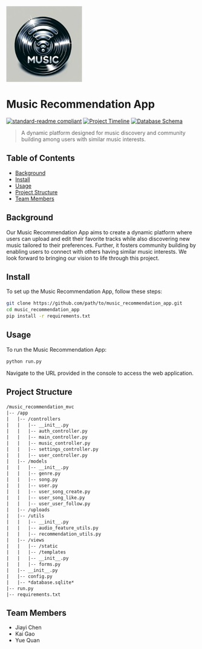 <img src="app/views/static/img/logo.png" alt="Music Recommendation App Logo" width="200" height="200"/>

# Music Recommendation App

[![standard-readme compliant](https://img.shields.io/badge/readme%20style-standard-brightgreen.svg?style=flat-square)](https://github.com/RichardLitt/standard-readme)
[![Project Timeline](https://img.shields.io/badge/project_timeline-latest-green)](https://github.com/yale-cpsc-419-fa23/project-group-6/blob/main/PROJECT_TIMELINE.md)
[![Database Schema](https://img.shields.io/badge/database_schema-latest-green)](https://github.com/yale-cpsc-419-fa23/project-group-6/blob/main/DATABASE_SCHEMA.md)

> A dynamic platform designed for music discovery and community building among users with similar music interests.

## Table of Contents

- [Background](#background)
- [Install](#install)
- [Usage](#usage)
- [Project Structure](#project-structure)
- [Team Members](#team-members)
  
## Background

Our Music Recommendation App aims to create a dynamic platform where users can upload and edit their favorite tracks
while also discovering new music tailored to their preferences. Further, it fosters community building by enabling users
to connect with others having similar music interests. We look forward to bringing our vision to life through this
project.

## Install

To set up the Music Recommendation App, follow these steps:

```bash
git clone https://github.com/path/to/music_recommendation_app.git
cd music_recommendation_app
pip install -r requirements.txt
```

## Usage

To run the Music Recommendation App:

```bash
python run.py
```

Navigate to the URL provided in the console to access the web application.

## Project Structure

```
/music_recommendation_mvc
|-- /app
|   |-- /controllers
|   |   |-- __init__.py
|   |   |-- auth_controller.py
|   |   |-- main_controller.py
|   |   |-- music_controller.py
|   |   |-- settings_controller.py
|   |   |-- user_controller.py
|   |-- /models
|   |   |-- __init__.py
|   |   |-- genre.py
|   |   |-- song.py
|   |   |-- user.py
|   |   |-- user_song_create.py
|   |   |-- user_song_like.py
|   |   |-- user_user_follow.py
|   |-- /uploads
|   |-- /utils
|   |   |-- __init__.py
|   |   |-- audio_feature_utils.py
|   |   |-- recommendation_utils.py
|   |-- /views
|   |   |-- /static
|   |   |-- /templates
|   |   |-- __init__.py
|   |   |-- forms.py
|   |-- __init__.py
|   |-- config.py
|   |-- *database.sqlite*
|-- run.py
|-- requirements.txt
```

## Team Members

- Jiayi Chen
- Kai Gao
- Yue Quan